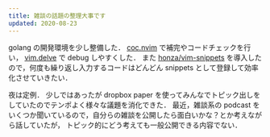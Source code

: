 ```yaml
---
title: 雑談の話題の整理大事です
updated: 2020-08-23
---
```


golang の開発環境を少し整備した．
[coc.nvim](https://github.com/neoclide/coc.nvim) で補完やコードチェックを行い，
[vim.delve](https://github.com/sebdah/vim-delve) で debug しやすくした．
また [honza/vim-snippets](https://github.com/honza/vim-snippets) を導入したので，何度も繰り返し入力するコードはどんどん snippets として登録して効率化させていきたい．

夜は定例．
少しではあったが dropbox paper を使ってみんなでトピック出しをしていたのでテンポよく様々な議題を消化できた．
最近，雑談系の podcast をいくつか聞いているので，自分らの雑談を公開したら面白いかな？とか考えながら話していたが，
トピック的にどう考えても一般公開できる内容でない．
